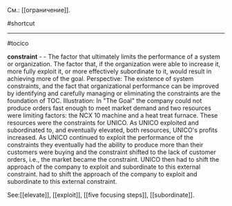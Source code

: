 См.: [[ограничение]].

#shortcut




<hr/>

#tocico

<b>constraint</b> - - The factor that ultimately limits the performance of a system or organization.  The factor that, if the organization were able to increase it, more fully exploit it, or more effectively subordinate to it, would result in achieving more of the goal. 
Perspective: The existence of system constraints, and the fact that organizational performance can be improved by identifying and carefully managing or eliminating the constraints are the foundation of TOC. Illustration: In "The Goal" the company could not produce orders fast enough to meet market demand and two resources were limiting factors: the NCX 10 machine and a heat treat furnace. These resources were the constraints for UNICO. As UNICO exploited and subordinated to, and eventually elevated, both resources, UNICO's profits increased. As UNICO continued to exploit the performance of the constraints they eventually had the ability to produce more than their customers were buying and the constraint shifted to the lack of customer orders, i.e., the market became the constraint. UNICO then had to shift the approach of the company to exploit and subordinate to this external constraint. had to shift the approach of the company to exploit and subordinate to this external constraint. 



See:[[elevate]], [[exploit]], [[five focusing steps]], [[subordinate]].
